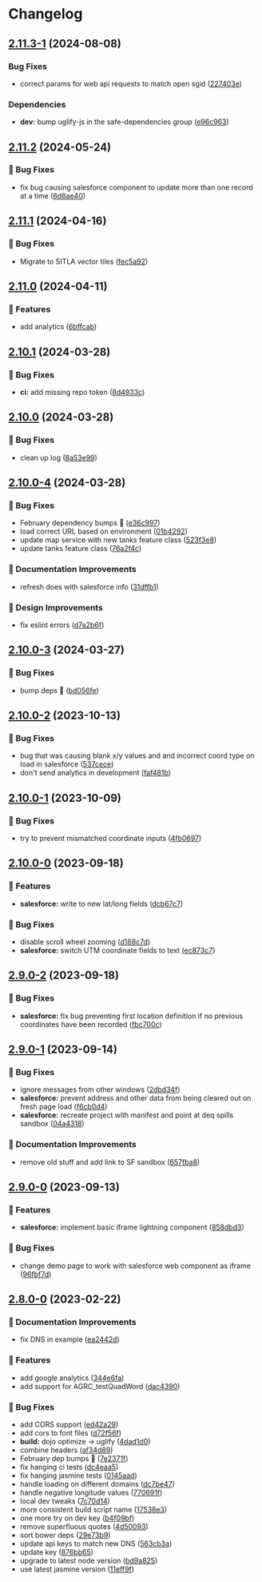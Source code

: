 # Changelog

## [2.11.3-1](https://github.com/agrc/deq-spills/compare/v2.11.2...v2.11.3-1) (2024-08-08)


### Bug Fixes

* correct params for web api requests to match open sgid ([227403e](https://github.com/agrc/deq-spills/commit/227403ef98c14c7d7e4196de8a9e835dc4226593))


### Dependencies

* **dev:** bump uglify-js in the safe-dependencies group ([e96c963](https://github.com/agrc/deq-spills/commit/e96c963992687d5c20e5bbf29e6e9cd9ff2d7e18))

## [2.11.2](https://github.com/agrc/deq-spills/compare/v2.11.1...v2.11.2) (2024-05-24)


### 🐛 Bug Fixes

* fix bug causing salesforce component to update more than one record at a time ([6d8ae40](https://github.com/agrc/deq-spills/commit/6d8ae4057f388345c2f5450fec37d3c833af3c37))

## [2.11.1](https://github.com/agrc/deq-spills/compare/v2.11.0...v2.11.1) (2024-04-16)


### 🐛 Bug Fixes

* Migrate to SITLA vector tiles ([fec5a92](https://github.com/agrc/deq-spills/commit/fec5a92ebf6a97361a150941626dc2a09bbd0cca))

## [2.11.0](https://github.com/agrc/deq-spills/compare/v2.10.1...v2.11.0) (2024-04-11)


### 🚀 Features

* add analytics ([6bffcab](https://github.com/agrc/deq-spills/commit/6bffcab0eedeb626556090a64ce03844dbe75a8d))

## [2.10.1](https://github.com/agrc/deq-spills/compare/v2.10.0...v2.10.1) (2024-03-28)


### 🐛 Bug Fixes

* **ci:** add missing repo token ([8d4933c](https://github.com/agrc/deq-spills/commit/8d4933c3f4fb84690a7211566028c042e1646852))

## [2.10.0](https://github.com/agrc/deq-spills/compare/v2.10.0-4...v2.10.0) (2024-03-28)


### 🐛 Bug Fixes

* clean up log ([8a53e99](https://github.com/agrc/deq-spills/commit/8a53e999c6c7ebb4b5ca7ae31736fb57a478676a))

## [2.10.0-4](https://github.com/agrc/deq-spills/compare/v2.10.0-3...v2.10.0-4) (2024-03-28)


### 🐛 Bug Fixes

* February dependency bumps 🌲 ([e36c997](https://github.com/agrc/deq-spills/commit/e36c99779cdd28bce8cd365f33a177df0f1ac71b))
* load correct URL based on environment ([01b4292](https://github.com/agrc/deq-spills/commit/01b42920848026d95c69a2c510086db8b9f396f1))
* update map service with new tanks feature class ([523f3e8](https://github.com/agrc/deq-spills/commit/523f3e8eef0cb77c0666eb4edb3248aa3466a2e4))
* update tanks feature class ([76a2f4c](https://github.com/agrc/deq-spills/commit/76a2f4ce6bb651fd0cbc45f1d00825d1e60566dd))


### 📖 Documentation Improvements

* refresh does with salesforce info ([31dffb1](https://github.com/agrc/deq-spills/commit/31dffb1ef32b0cef951023842ea3c890d730f0b6))


### 🎨 Design Improvements

* fix eslint errors ([d7a2b6f](https://github.com/agrc/deq-spills/commit/d7a2b6f962dcac2b3110cd4c0dee91c028ccf824))

## [2.10.0-3](https://github.com/agrc/deq-spills/compare/v2.10.0-2...v2.10.0-3) (2024-03-27)


### 🐛 Bug Fixes

* bump deps 🌲 ([bd056fe](https://github.com/agrc/deq-spills/commit/bd056feb4bdda7077d306e641ee2979cdc601f6a))

## [2.10.0-2](https://github.com/agrc/deq-spills/compare/v2.10.0-1...v2.10.0-2) (2023-10-13)


### 🐛 Bug Fixes

* bug that was causing blank x/y values and and incorrect coord type on load in salesforce ([537cece](https://github.com/agrc/deq-spills/commit/537ceced270962d13df96f63224ad7b37d7c028b))
* don't send analytics in development ([faf481b](https://github.com/agrc/deq-spills/commit/faf481b197d8bcc63db51ba657bcc073ff95f04e))

## [2.10.0-1](https://github.com/agrc/deq-spills/compare/v2.10.0-0...v2.10.0-1) (2023-10-09)


### 🐛 Bug Fixes

* try to prevent mismatched coordinate inputs ([4fb0697](https://github.com/agrc/deq-spills/commit/4fb06976be930800407a0d1815dd0acdb99cc08e))

## [2.10.0-0](https://github.com/agrc/deq-spills/compare/v2.9.0-2...v2.10.0-0) (2023-09-18)


### 🚀 Features

* **salesforce:** write to new lat/long fields ([dcb67c7](https://github.com/agrc/deq-spills/commit/dcb67c716186ebdf1cd21f11ebdd82112f35857c))


### 🐛 Bug Fixes

* disable scroll wheel zooming ([d188c7d](https://github.com/agrc/deq-spills/commit/d188c7d4859aac3dfbce724d2a96db3e0941058a))
* **salesforce:** switch UTM coordinate fields to text ([ec873c7](https://github.com/agrc/deq-spills/commit/ec873c7cf85a23fe327a632d6455ddecefc607a8))

## [2.9.0-2](https://github.com/agrc/deq-spills/compare/v2.9.0-1...v2.9.0-2) (2023-09-18)


### 🐛 Bug Fixes

* **salesforce:** fix bug preventing first location definition if no previous coordinates have been recorded ([fbc700c](https://github.com/agrc/deq-spills/commit/fbc700cec02e1d56fbdcdd622c42c7724ddd7d8b))

## [2.9.0-1](https://github.com/agrc/deq-spills/compare/v2.9.0-0...v2.9.0-1) (2023-09-14)


### 🐛 Bug Fixes

* ignore messages from other windows ([2dbd34f](https://github.com/agrc/deq-spills/commit/2dbd34f26b13af4c504bef67125f09d293706247))
* **salesforce:** prevent address and other data from being cleared out on fresh page load ([f6cb0d4](https://github.com/agrc/deq-spills/commit/f6cb0d4f225a1c00c05618e73417994045e3f5f9))
* **salesforce:** recreate project with manifest and point at deq spills sandbox ([04a4318](https://github.com/agrc/deq-spills/commit/04a43183718bc92f59b8bbb265747a5f2a28d24c))


### 📖 Documentation Improvements

* remove old stuff and add link to SF sandbox ([657fba8](https://github.com/agrc/deq-spills/commit/657fba8d004266144821fbce0c608da752be393a))

## [2.9.0-0](https://github.com/agrc/deq-spills/compare/v2.8.0-0...v2.9.0-0) (2023-09-13)


### 🚀 Features

* **salesforce:** implement basic iframe lightning component ([858dbd3](https://github.com/agrc/deq-spills/commit/858dbd30ad4de0d7e159d7e6e9b13000a0124a96))


### 🐛 Bug Fixes

* change demo page to work with salesforce web component as iframe ([96fbf7d](https://github.com/agrc/deq-spills/commit/96fbf7d0cd48c741c4f3910265ef145db265b293))

## [2.8.0-0](https://github.com/agrc/deq-spills/compare/v2.7.3...v2.8.0-0) (2023-02-22)


### 📖 Documentation Improvements

* fix DNS in example ([ea2442d](https://github.com/agrc/deq-spills/commit/ea2442dfe586c07e9c0ea4bdee8af322dd0ffbc1))


### 🚀 Features

* add google analytics ([344e6fa](https://github.com/agrc/deq-spills/commit/344e6fa718102ca483a6883d68b47154738f2c66))
* add support for AGRC_testQuadWord ([dac4390](https://github.com/agrc/deq-spills/commit/dac4390504b071cfb9c20b144d4e106ecbd3d21c))


### 🐛 Bug Fixes

* add CORS support ([ed42a29](https://github.com/agrc/deq-spills/commit/ed42a297f19e7b8df9b588e529b8de6d48473797))
* add cors to font files ([d72f56f](https://github.com/agrc/deq-spills/commit/d72f56f7947498ae06633d40b45fe1cf09ec278d))
* **build:** dojo optimize -&gt; uglify ([4dad1d0](https://github.com/agrc/deq-spills/commit/4dad1d0c39d4e9230b38266639335711f6e6b348))
* combine headers ([af34d89](https://github.com/agrc/deq-spills/commit/af34d890deeb36e5c804736fda56efb40a04b813))
* February dep bumps 🌲 ([7e2371f](https://github.com/agrc/deq-spills/commit/7e2371fc278afe01dc370aae3e0abd295cbc60f1))
* fix hanging ci tests ([dc4eaa5](https://github.com/agrc/deq-spills/commit/dc4eaa5813d57de43ee1783cf7cd618243766315))
* fix hanging jasmine tests ([0145aad](https://github.com/agrc/deq-spills/commit/0145aada41625be0339c6148c0824af470de1735))
* handle loading on different domains ([dc7be47](https://github.com/agrc/deq-spills/commit/dc7be47c8dcda2d5f0faa57a821e76c44dd36dcb))
* handle negative longitude values ([770691f](https://github.com/agrc/deq-spills/commit/770691f9c8e2a6380201f2924c4af416cc503500))
* local dev tweaks ([7c70d14](https://github.com/agrc/deq-spills/commit/7c70d14464b7d278b88d2140a0f91d0ed71702ab))
* more consistent build script name ([17538e3](https://github.com/agrc/deq-spills/commit/17538e322d446544f038a069abdecda7f6f44874))
* one more try on dev key ([b4f09bf](https://github.com/agrc/deq-spills/commit/b4f09bfdd5c203d2c50bd2bb02b9a046b054ba0e))
* remove superfluous quotes ([4d50093](https://github.com/agrc/deq-spills/commit/4d50093f13bd7c41136658300fff579948b5ec02))
* sort bower deps ([29e73b9](https://github.com/agrc/deq-spills/commit/29e73b96e55cebaa6ae62acd73ad14a1d7ae6d23))
* update api keys to match new DNS ([563cb3a](https://github.com/agrc/deq-spills/commit/563cb3a8d5f4a7b47ccf52db136976569dce1263))
* update key ([876bb65](https://github.com/agrc/deq-spills/commit/876bb65aaaf71627a5e644373df777052f1a43a2))
* upgrade to latest node version ([bd9a825](https://github.com/agrc/deq-spills/commit/bd9a825d91de3f9f4ad806da5254a789936182c7))
* use latest jasmine version ([11eff9f](https://github.com/agrc/deq-spills/commit/11eff9fab8c079991d0f85fd8c76c5ea46c02d3b))
